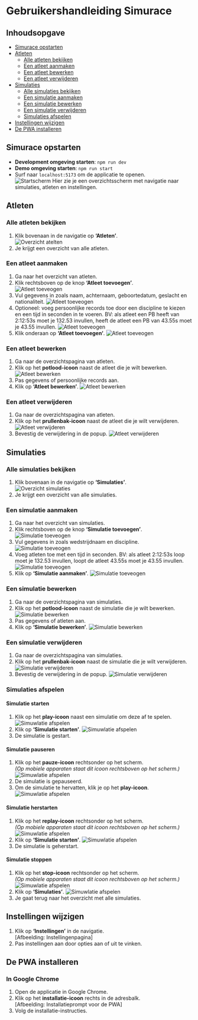 # Gebruikershandleiding Simurace

## Inhoudsopgave
- [Simurace opstarten](#simurace-opstarten)
- [Atleten](#atleten)
  - [Alle atleten bekijken](#alle-atleten-bekijken)
  - [Een atleet aanmaken](#een-atleet-aanmaken)
  - [Een atleet bewerken](#een-atleet-bewerken)
  - [Een atleet verwijderen](#een-atleet-verwijderen)
- [Simulaties](#simulaties)
  - [Alle simulaties bekijken](#alle-simulaties-bekijken)
  - [Een simulatie aanmaken](#een-simulatie-aanmaken)
  - [Een simulatie bewerken](#een-simulatie-bewerken)
  - [Een simulatie verwijderen](#een-simulatie-verwijderen)
  - [Simulaties afspelen](#simulaties-afspelen)
- [Instellingen wijzigen](#instellingen-wijzigen)
- [De PWA installeren](#de-pwa-installeren)

## Simurace opstarten
- **Development omgeving starten**: `npm run dev`
- **Demo omgeving starten**: `npm run start`
- Surf naar `localhost:5173` om de applicatie te openen.  
  ![Startscherm](./assets/screenshots/startscherm.png)
  Hier zie je een overzichtsscherm met navigatie naar simulaties, atleten en instellingen.

## Atleten

### Alle atleten bekijken
1. Klik bovenaan in de navigatie op **‘Atleten’**.  
   ![Overzicht atelten](./assets/screenshots/atleten.png)
2. Je krijgt een overzicht van alle atleten.

### Een atleet aanmaken
1. Ga naar het overzicht van atleten.
2. Klik rechtsboven op de knop **‘Atleet toevoegen’**.  
   ![Atleet toeveogen](./assets/screenshots/atleet-toevoegenbtn.png)
3. Vul gegevens in zoals naam, achternaam, geboortedatum, geslacht en nationaliteit.
   ![Atleet toeveogen](./assets/screenshots/atleet-aanmaken.png)
4. Optioneel: voeg persoonlijke records toe door een discipline te kiezen en een tijd in seconden in te voeren.
   BV: als atleet een PB heeft van 2:12:53s moet je 132.53 invullen, heeft de atleet een PB van 43.55s moet je 43.55 invullen.
   ![Atleet toeveogen](./assets/screenshots/atleet-pbs.png)
5. Klik onderaan op **‘Atleet toevoegen‘**.
   ![Atleet toeveogen](./assets/screenshots/atleet-toevoegen.png)

### Een atleet bewerken
1. Ga naar de overzichtspagina van atleten.
2. Klik op het **potlood-icoon** naast de atleet die je wilt bewerken.  
   ![Atleet bewerken](./assets/screenshots/atleet-edit.png)
3. Pas gegevens of persoonlijke records aan.
4. Klik op **‘Atleet bewerken’**.
   ![Atleet bewerken](./assets/screenshots/atleet-bewerken.png)

### Een atleet verwijderen
1. Ga naar de overzichtspagina van atleten.
2. Klik op het **prullenbak-icoon** naast de atleet die je wilt verwijderen.  
   ![Atleet verwijderen](./assets/screenshots/atleet-delete.png)
3. Bevestig de verwijdering in de popup.
   ![Atleet verwijderen](./assets/screenshots/atleet-verwijderen.png)

## Simulaties

### Alle simulaties bekijken
1. Klik bovenaan in de navigatie op **‘Simulaties’**.  
   ![Overzicht simulaties](./assets/screenshots/simulaties.png)
2. Je krijgt een overzicht van alle simulaties.

### Een simulatie aanmaken
1. Ga naar het overzicht van simulaties.
2. Klik rechtsboven op de knop **‘Simulatie toevoegen’**.  
   ![Simulatie toeveogen](./assets/screenshots/simulatie-toevoegenbtn.png)
3. Vul gegevens in zoals wedstrijdnaam en discipline.
   ![Simulatie toeveogen](./assets/screenshots/simulatie-aanmaken.png)
4. Voeg atleten toe met een tijd in seconden.
   BV: als atleet 2:12:53s loop moet je 132.53 invullen, loopt de atleet 43.55s moet je 43.55 invullen.
   ![Simulatie toeveogen](./assets/screenshots/simulatie-atleten.png)
5. Klik op **‘Simulatie aanmaken’**.
   ![Simulatie toeveogen](./assets/screenshots/simulatie-toevoegen.png)

### Een simulatie bewerken
1. Ga naar de overzichtspagina van simulaties.
2. Klik op het **potlood-icoon** naast de simulatie die je wilt bewerken.  
   ![Simulatie bewerken](./assets/screenshots/simulatie-edit.png)
3. Pas gegevens of atleten aan.
4. Klik op **‘Simulatie bewerken’**.
   ![Simulatie bewerken](./assets/screenshots/simulatie-bewerken.png)

### Een simulatie verwijderen
1. Ga naar de overzichtspagina van simulaties.
2. Klik op het **prullenbak-icoon** naast de simulatie die je wilt verwijderen.  
   ![Simulatie verwijderen](./assets/screenshots/simulatie-delete.png)
3. Bevestig de verwijdering in de popup.
   ![Simulatie verwijderen](./assets/screenshots/simulatie-verwijderen.png)

### Simulaties afspelen

#### Simulatie starten
1. Klik op het **play-icoon** naast een simulatie om deze af te spelen.  
   ![Simuwlatie afspelen](./assets/screenshots/simulatie-starticon.png)
2. Klik op **‘Simulatie starten’**.
   ![Simuwlatie afspelen](./assets/screenshots/simulatie-start.png)
3. De simulatie is gestart.

#### Simulatie pauseren
1. Klik op het **pauze-icoon** rechtsonder op het scherm.  
   *(Op mobiele apparaten staat dit icoon rechtsboven op het scherm.)*
   ![Simuwlatie afspelen](./assets/screenshots/simulatie-pauze.png)
2. De simulatie is gepauseerd.
3. Om de simulatie te hervatten, klik je op het **play-icoon**.
   ![Simuwlatie afspelen](./assets/screenshots/simulatie-play.png)

#### Simulatie herstarten
1. Klik op het **replay-icoon** rechtsonder op het scherm.  
   *(Op mobiele apparaten staat dit icoon rechtsboven op het scherm.)*
   ![Simuwlatie afspelen](./assets/screenshots/simulatie-replay.png)
2. Klik op **‘Simulatie starten’**.
   ![Simuwlatie afspelen](./assets/screenshots/simulatie-start.png)
3. De simulatie is geherstart.

#### Simulatie stoppen
1. Klik op het **stop-icoon** rechtsonder op het scherm.  
   *(Op mobiele apparaten staat dit icoon rechtsboven op het scherm.)*
   ![Simuwlatie afspelen](./assets/screenshots/simulatie-stop.png)
2. Klik op **‘Simulaties’**.
   ![Simuwlatie afspelen](./assets/screenshots/simulatie-end.png)
3. Je gaat terug naar het overzicht met alle simulaties.

## Instellingen wijzigen
1. Klik op **‘Instellingen’** in de navigatie.  
   [Afbeelding: Instellingenpagina]
2. Pas instellingen aan door opties aan of uit te vinken.

## De PWA installeren
### In Google Chrome
1. Open de applicatie in Google Chrome.
2. Klik op het **installatie-icoon** rechts in de adresbalk.  
   [Afbeelding: Installatieprompt voor de PWA]
3. Volg de installatie-instructies.
